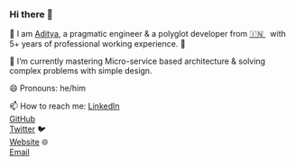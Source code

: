 ### Hi there 👋

<!--
**AdityaMisra/AdityaMisra** is a ✨ _special_ ✨ repository because its `README.md` (this file) appears on your GitHub profile.
-->

🔭 I am [Aditya](http://adityamisra.com/), a pragmatic engineer & a polyglot developer from [🇮🇳 ](https://en.wikipedia.org/wiki/India)&nbsp; with 5+ years of professional working experience. 🚀

🌱 I’m currently mastering Micro-service based architecture & solving complex problems with simple design.

😄 Pronouns: he/him

📫 How to reach me:
[LinkedIn](https://www.linkedin.com/in/aditya-misra-40246428/) <br>
[GitHub](https://github.com/AdityaMisra) <br>
[Twitter](https://twitter.com/realadityamisra) 🐦 <br>
[Website](https://www.kumar-saurabh.com) 🌐 <br>
[Email](mailto:amisra14@yahoo.co.uk)
